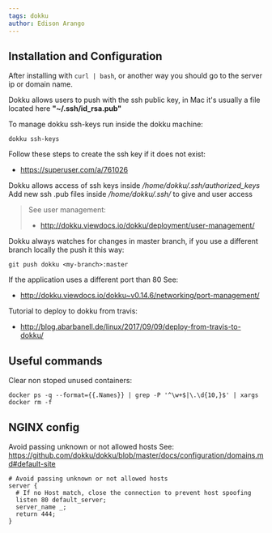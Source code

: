 ```yaml
---
tags: dokku
author: Edison Arango
---
```


## Installation and Configuration

After installing with `curl | bash`, or another way you should go to the server ip or domain name.

Dokku allows users to push with the ssh public key, in Mac it's usually a file located here **"~/.ssh/id_rsa.pub"**

To manage dokku ssh-keys run inside the dokku machine:

```
dokku ssh-keys
```

Follow these steps to create the ssh key if it does not exist:

- https://superuser.com/a/761026

Dokku allows access of ssh keys inside */home/dokku/.ssh/authorized_keys*
Add new ssh .pub files inside */home/dokku/.ssh/* to give and user access

> See user management:
> - http://dokku.viewdocs.io/dokku/deployment/user-management/

Dokku always watches for changes in master branch, if you use a different branch locally the push it this way:

```
git push dokku <my-branch>:master
```

If the application uses a different port than 80 See: 
- http://dokku.viewdocs.io/dokku~v0.14.6/networking/port-management/

Tutorial to deploy to dokku from travis:
- http://blog.abarbanell.de/linux/2017/09/09/deploy-from-travis-to-dokku/

## Useful commands

Clear non stoped unused containers:

```
docker ps -q --format={{.Names}} | grep -P '^\w+$|\.\d{10,}$' | xargs docker rm -f
```

## NGINX config

Avoid passing unknown or not allowed hosts
See: https://github.com/dokku/dokku/blob/master/docs/configuration/domains.md#default-site

```
# Avoid passing unknown or not allowed hosts
server {
  # If no Host match, close the connection to prevent host spoofing
  listen 80 default_server;
  server_name _;
  return 444;
}
```
